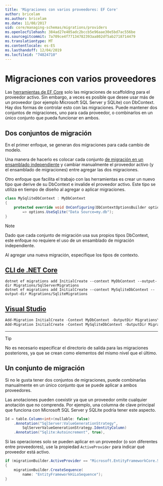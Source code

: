 ```yaml
---
title: 'Migraciones con varios proveedores: EF Core'
author: bricelam
ms.author: bricelam
ms.date: 11/08/2017
uid: core/managing-schemas/migrations/providers
ms.openlocfilehash: 384ad27e405adc2bccb5e96aae30e5bd7ac556be
ms.sourcegitcommit: 7a709ce4f77134782393aa802df5ab2718714479
ms.translationtype: MT
ms.contentlocale: es-ES
ms.lasthandoff: 12/04/2019
ms.locfileid: "74824710"
---
```

# <a name="migrations-with-multiple-providers"></a>Migraciones con varios proveedores

Las [herramientas de EF Core][1] solo las migraciones de scaffolding para el proveedor activo. Sin embargo, a veces es posible que desee usar más de un proveedor (por ejemplo Microsoft SQL Server y SQLite) con DbContext. Hay dos formas de controlar esto con las migraciones. Puede mantener dos conjuntos de migraciones, uno para cada proveedor, o combinarlos en un único conjunto que pueda funcionar en ambos.

## <a name="two-migration-sets"></a>Dos conjuntos de migración

En el primer enfoque, se generan dos migraciones para cada cambio de modelo.

Una manera de hacerlo es colocar cada conjunto [de migración en un ensamblado independiente][2] y cambiar manualmente el proveedor activo (y el ensamblado de migraciones) entre agregar las dos migraciones.

Otro enfoque que facilita el trabajo con las herramientas es crear un nuevo tipo que derive de su DbContext e invalide el proveedor activo. Este tipo se utiliza en tiempo de diseño al agregar o aplicar migraciones.

``` csharp
class MySqliteDbContext : MyDbContext
{
    protected override void OnConfiguring(DbContextOptionsBuilder options)
        => options.UseSqlite("Data Source=my.db");
}
```

> [!NOTE]
> Dado que cada conjunto de migración usa sus propios tipos DbContext, este enfoque no requiere el uso de un ensamblado de migración independiente.

Al agregar una nueva migración, especifique los tipos de contexto.

## <a name="net-core-clitabdotnet-core-cli"></a>[CLI de .NET Core](#tab/dotnet-core-cli)

```dotnetcli
dotnet ef migrations add InitialCreate --context MyDbContext --output-dir Migrations/SqlServerMigrations
dotnet ef migrations add InitialCreate --context MySqliteDbContext --output-dir Migrations/SqliteMigrations
```

## <a name="visual-studiotabvs"></a>[Visual Studio](#tab/vs)

``` powershell
Add-Migration InitialCreate -Context MyDbContext -OutputDir Migrations\SqlServerMigrations
Add-Migration InitialCreate -Context MySqliteDbContext -OutputDir Migrations\SqliteMigrations
```

***

> [!TIP]
> No es necesario especificar el directorio de salida para las migraciones posteriores, ya que se crean como elementos del mismo nivel que el último.

## <a name="one-migration-set"></a>Un conjunto de migración

Si no le gusta tener dos conjuntos de migraciones, puede combinarlas manualmente en un único conjunto que se puede aplicar a ambos proveedores.

Las anotaciones pueden coexistir ya que un proveedor omite cualquier anotación que no comprenda. Por ejemplo, una columna de clave principal que funciona con Microsoft SQL Server y SQLite podría tener este aspecto.

``` csharp
Id = table.Column<int>(nullable: false)
    .Annotation("SqlServer:ValueGenerationStrategy",
        SqlServerValueGenerationStrategy.IdentityColumn)
    .Annotation("Sqlite:Autoincrement", true),
```

Si las operaciones solo se pueden aplicar en un proveedor (o son diferentes entre proveedores), use la propiedad `ActiveProvider` para indicar qué proveedor está activo.

``` csharp
if (migrationBuilder.ActiveProvider == "Microsoft.EntityFrameworkCore.SqlServer")
{
    migrationBuilder.CreateSequence(
        name: "EntityFrameworkHiLoSequence");
}
```

  [1]: ../../miscellaneous/cli/index.md
  [2]: projects.md
